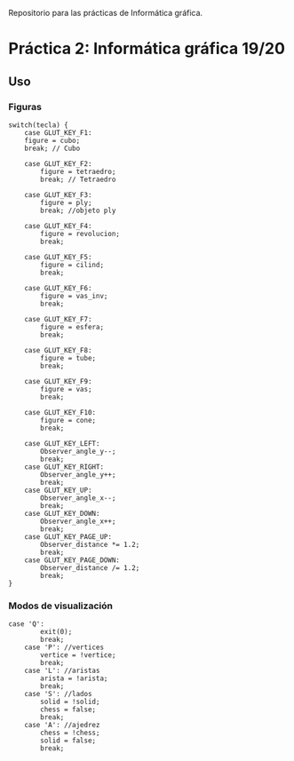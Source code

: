 Repositorio para las prácticas de Informática gráfica.
# Práctica 2: Informática gráfica 19/20

## Uso

### Figuras
    switch(tecla) {
        case GLUT_KEY_F1:
        figure = cubo;
        break; // Cubo
    
        case GLUT_KEY_F2:
            figure = tetraedro;
            break; // Tetraedro
        
        case GLUT_KEY_F3:
            figure = ply;
            break; //objeto ply
        
        case GLUT_KEY_F4:
            figure = revolucion;
            break;
        
        case GLUT_KEY_F5:
            figure = cilind;
            break;
        
        case GLUT_KEY_F6:
            figure = vas_inv;
            break;
        
        case GLUT_KEY_F7:
            figure = esfera;
            break;
        
        case GLUT_KEY_F8:
            figure = tube;
            break;
        
        case GLUT_KEY_F9:
            figure = vas;
            break;
        
        case GLUT_KEY_F10:
            figure = cone;
            break;

        case GLUT_KEY_LEFT:
            Observer_angle_y--;
            break;
        case GLUT_KEY_RIGHT:
            Observer_angle_y++;
            break;
        case GLUT_KEY_UP:
            Observer_angle_x--;
            break;
        case GLUT_KEY_DOWN:
            Observer_angle_x++;
            break;
        case GLUT_KEY_PAGE_UP:
            Observer_distance *= 1.2;
            break;
        case GLUT_KEY_PAGE_DOWN:
            Observer_distance /= 1.2;
            break;
    }

### Modos de visualización

    case 'Q':
            exit(0);
            break;
        case 'P': //vertices
            vertice = !vertice;
            break;
        case 'L': //aristas
            arista = !arista;
            break;
        case 'S': //lados
            solid = !solid;
            chess = false;
            break;
        case 'A': //ajedrez
            chess = !chess;
            solid = false;
            break;
